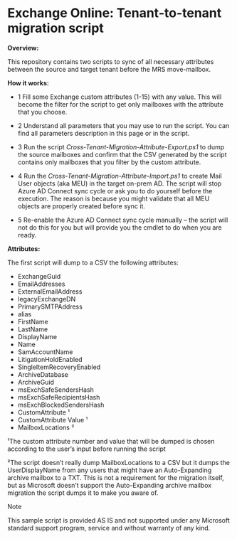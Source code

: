 # Exchange Online: Tenant-to-tenant migration script

**Overview:**

This repository contains two scripts to sync of all necessary attributes between the source and target tenant before the MRS move-mailbox.

**How it works:**

- 1 Fill some Exchange custom attributes (1-15) with any value. This will become the filter for the script to get only mailboxes with the attribute that you choose.

- 2 Understand all parameters that you may use to run the script. You can find all parameters description in this page or in the script.

- 3 Run the script *Cross-Tenant-Migration-Attribute-Export.ps1* to dump the source mailboxes and confirm that the CSV generated by the script contains only mailboxes that you filter by the custom attribute.

- 4 Run the *Cross-Tenant-Migration-Attribute-Import.ps1* to create Mail User objects (aka MEU) in the target on-prem AD. The script will stop Azure AD Connect sync cycle or ask you to do yourself before the execution. The reason is because you might validate that all MEU objects are properly created before sync it.

- 5 Re-enable the Azure AD Connect sync cycle manually – the script will not do this for you but will provide you the cmdlet to do when you are ready. 

**Attributes:**

The first script will dump to a CSV the following attributes:

- ExchangeGuid
- EmailAddresses
- ExternalEmailAddress
- legacyExchangeDN
- PrimarySMTPAddress
- alias
- FirstName
- LastName
- DisplayName
- Name
- SamAccountName
- LitigationHoldEnabled
- SingleItemRecoveryEnabled
- ArchiveDatabase
- ArchiveGuid
- msExchSafeSendersHash
- msExchSafeRecipientsHash
- msExchBlockedSendersHash
- CustomAttribute ¹
- CustomAttribute Value ¹
- MailboxLocations ²

¹The custom attribute number and value that will be dumped is chosen according to the user’s input before running the script

²The script doesn’t really dump MailboxLocations to a CSV but it dumps the UserDisplayName from any users that might have an Auto-Expanding archive mailbox to a TXT. This is not a requirement for the migration itself, but as Microsoft doesn’t support the Auto-Expanding archive mailbox migration the script dumps it to make you aware of. 

>[!Note] 
> This sample script is provided AS IS and not supported under any Microsoft standard support program, service and without warranty of any kind.
